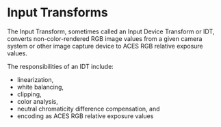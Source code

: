 <!-- SPDX-License-Identifier: CC-BY-4.0 -->
<!-- Copyright Contributors to the ACES Documentation -->


Input Transforms
================

The Input Transform, sometimes called an Input Device Transform or IDT, converts non-color-rendered RGB image values from a given camera system or other image capture device to ACES RGB relative exposure values.

The responsibilities of an IDT include: 

  - linearization, 
  - white balancing,
  - clipping, 
  - color analysis, 
  - neutral chromaticity difference compensation, and 
  - encoding as ACES RGB relative exposure values

